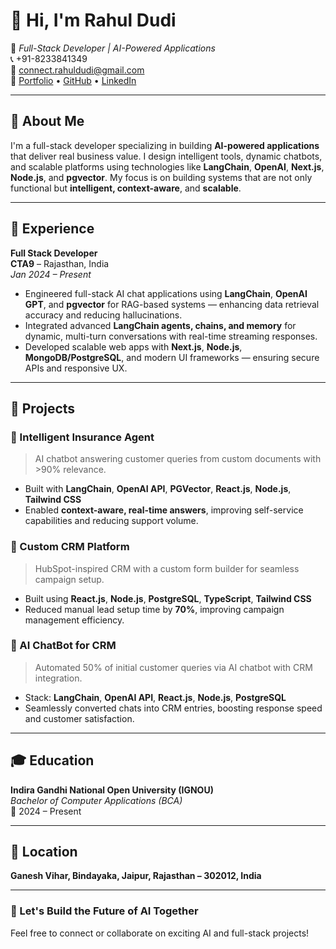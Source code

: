 # 👋 Hi, I'm Rahul Dudi

📍 *Full-Stack Developer | AI-Powered Applications*  
📞 +91-8233841349  
📧 [connect.rahuldudi@gmail.com](mailto:connect.rahuldudi@gmail.com)  
🔗 [Portfolio](#) • [GitHub](#) • [LinkedIn](#)

---

## 🧠 About Me

I'm a full-stack developer specializing in building **AI-powered applications** that deliver real business value. I design intelligent tools, dynamic chatbots, and scalable platforms using technologies like **LangChain**, **OpenAI**, **Next.js**, **Node.js**, and **pgvector**. My focus is on building systems that are not only functional but **intelligent, context-aware**, and **scalable**.

---

## 💼 Experience

**Full Stack Developer**  
**CTA9** – Rajasthan, India  
*Jan 2024 – Present*

- Engineered full-stack AI chat applications using **LangChain**, **OpenAI GPT**, and **pgvector** for RAG-based systems — enhancing data retrieval accuracy and reducing hallucinations.
- Integrated advanced **LangChain agents, chains, and memory** for dynamic, multi-turn conversations with real-time streaming responses.
- Developed scalable web apps with **Next.js**, **Node.js**, **MongoDB/PostgreSQL**, and modern UI frameworks — ensuring secure APIs and responsive UX.

---

## 🚀 Projects

### 🤖 Intelligent Insurance Agent
> AI chatbot answering customer queries from custom documents with >90% relevance.

- Built with **LangChain**, **OpenAI API**, **PGVector**, **React.js**, **Node.js**, **Tailwind CSS**
- Enabled **context-aware, real-time answers**, improving self-service capabilities and reducing support volume.

### 🧩 Custom CRM Platform
> HubSpot-inspired CRM with a custom form builder for seamless campaign setup.

- Built using **React.js**, **Node.js**, **PostgreSQL**, **TypeScript**, **Tailwind CSS**
- Reduced manual lead setup time by **70%**, improving campaign management efficiency.

### 💬 AI ChatBot for CRM
> Automated 50% of initial customer queries via AI chatbot with CRM integration.

- Stack: **LangChain**, **OpenAI API**, **React.js**, **Node.js**, **PostgreSQL**
- Seamlessly converted chats into CRM entries, boosting response speed and customer satisfaction.

---

## 🎓 Education

**Indira Gandhi National Open University (IGNOU)**  
*Bachelor of Computer Applications (BCA)*  
📅 2024 – Present

---

## 📍 Location

**Ganesh Vihar, Bindayaka, Jaipur, Rajasthan – 302012, India**

---

### 🚀 Let's Build the Future of AI Together  
Feel free to connect or collaborate on exciting AI and full-stack projects!
